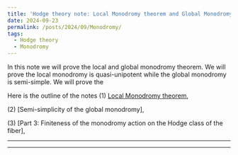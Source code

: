 ```yaml
---
title: 'Hodge theory note: Local Monodromy theorem and Global Monodromy'
date: 2024-09-23
permalink: /posts/2024/09/Monodromy/
tags:
  - Hodge theory
  - Monodromy
---
```


In this note we will prove the local and global monodromy theorem. We will prove the local monodromy is quasi-unipotent while the global monodromy is semi-simple. We will prove the 



Here is the outline of the notes
(1) [Local Monodromy theorem](https://yilimath.github.io/files/Hodge/LocalMonodromy.pdf),

(2) [Semi-simplicity of the global monodromy],

(3) [Part 3: Finiteness of the monodromy action on the Hodge class of the fiber],

---
---
